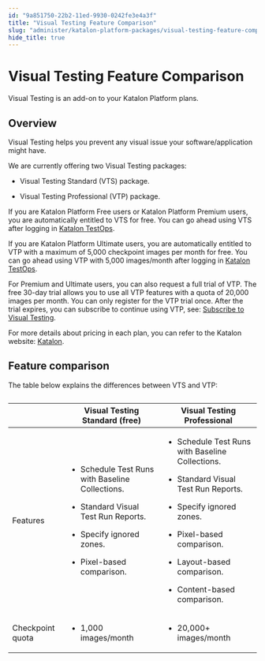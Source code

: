 ```yaml
---
id: "9a851750-22b2-11ed-9930-0242fe3e4a3f"
title: "Visual Testing Feature Comparison"
slug: "administer/katalon-platform-packages/visual-testing-feature-comparison"
hide_title: true
---
```


# <a id="concept-5562" class="anchor_top_offset"/><a id="ariaid-title1" class="anchor_top_offset"/>Visual Testing Feature Comparison

<p xmlns="http://www.w3.org/1999/xhtml" className="shortdesc">Visual Testing is an add-on to your <span className="ph">Katalon Platform</span> plans. </p> 

## Overview

<p xmlns="http://www.w3.org/1999/xhtml" className="p">Visual Testing helps you prevent any visual issue your software/application might have.</p> 
<div xmlns="http://www.w3.org/1999/xhtml" className="p">We are currently offering two Visual Testing packages:<ul className="ul"><li className="li"><p className="p">Visual Testing Standard (VTS) package. </p></li><li className="li"><p className="p">Visual Testing Professional (VTP) package.</p></li></ul></div>
<p xmlns="http://www.w3.org/1999/xhtml" className="p">If you are <span className="ph">Katalon Platform</span> <span className="ph">Free</span> users or <span className="ph">Katalon Platform</span> <span className="ph">Premium</span> users, you are automatically entitled to VTS for free. You can go ahead using VTS after logging in <a className="xref j-external-link" href="https://testops.katalon.io/login" target="_blank">Katalon TestOps</a>.</p> 
<p xmlns="http://www.w3.org/1999/xhtml" className="p">If you are <span className="ph">Katalon Platform</span> <span className="ph">Ultimate</span> users, you are automatically entitled to VTP with a maximum of 5,000 checkpoint images per month for free. You can go ahead using VTP with 5,000 images/month after logging in <a className="xref j-external-link" href="https://testops.katalon.io/login" target="_blank">Katalon TestOps</a>.</p> 
<p xmlns="http://www.w3.org/1999/xhtml" className="p">For <span className="ph">Premium</span> and <span className="ph">Ultimate</span> users, you can also request a full trial of VTP. The free 30-day trial allows you to use all VTP features with a quota of 20,000 images per month. You can only register for the VTP trial once. After the trial expires, you can subscribe to continue using VTP, see: <a className="xref" href="/docs/administer/administration-tasks/subscription-management/visual-testing-subscription/subscribe-to-visual-testing">Subscribe to Visual Testing</a>.</p> 
<p xmlns="http://www.w3.org/1999/xhtml" className="p">For more details about pricing in each plan, you can refer to the Katalon website: <a className="xref j-external-link" href="https://katalon.com/pricing/" target="_blank">Katalon</a>.</p> 

## Feature comparison 

<p xmlns="http://www.w3.org/1999/xhtml" className="p">The table below explains the differences between VTS and VTP:</p> 
<div xmlns="http://www.w3.org/1999/xhtml" className="p"><table className="table"><caption /><colgroup><col style={{width: '33.33333333333333%'}} /><col style={{width: '33.33333333333333%'}} /><col style={{width: '33.33333333333333%'}} /></colgroup><thead className="thead"><tr className><th className="entry anchor_top_offset" id="concept-5562__entry__1" /><th className="entry anchor_top_offset" id="concept-5562__entry__2">Visual Testing Standard (free)</th><th className="entry anchor_top_offset" id="concept-5562__entry__3">Visual Testing Professional</th></tr></thead><tbody className="tbody"><tr className><td className="entry" headers="concept-5562__entry__1 concept-5562__entry__2 concept-5562__entry__3 ">Features</td><td className="entry" headers="concept-5562__entry__1 concept-5562__entry__2 concept-5562__entry__3 "><ul className="ul"><li className="li">Schedule Test Runs with Baseline Collections.</li><li className="li"><p className="p">Standard Visual Test Run Reports.</p></li><li className="li"><p className="p">Specify ignored zones.</p></li><li className="li"><p className="p">Pixel-based comparison.</p></li></ul></td><td className="entry" headers="concept-5562__entry__1 concept-5562__entry__2 concept-5562__entry__3 "><ul className="ul"><li className="li"><p className="p">Schedule Test Runs with Baseline Collections.</p></li><li className="li"><p className="p">Standard Visual Test Run Reports.</p></li><li className="li"><p className="p">Specify ignored zones.</p></li><li className="li"><p className="p">Pixel-based comparison.</p></li><li className="li"><p className="p">Layout-based comparison.</p></li><li className="li"><p className="p">Content-based comparison.</p></li></ul></td></tr><tr className><td className="entry" headers="concept-5562__entry__1 concept-5562__entry__2 concept-5562__entry__3 ">Checkpoint quota</td><td className="entry" headers="concept-5562__entry__1 concept-5562__entry__2 concept-5562__entry__3 "><ul className="ul"><li className="li"><p className="p">1,000 images/month</p></li></ul></td><td className="entry" headers="concept-5562__entry__1 concept-5562__entry__2 concept-5562__entry__3 "><ul className="ul"><li className="li"><p className="p">20,000+ images/month</p></li></ul></td></tr></tbody></table></div>
